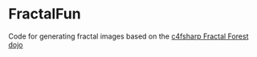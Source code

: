 FractalFun
==========

Code for generating fractal images based on the [c4fsharp Fractal Forest dojo](https://github.com/c4fsharp/Dojo-Fractal-Forest)

